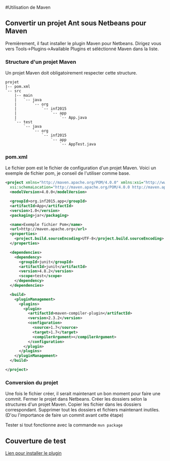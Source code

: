 #Utilisation de Maven

## Convertir un projet Ant sous Netbeans pour Maven

Premièrement, il faut installer le plugin Maven pour Netbeans.
Dirigez vous vers Tools->Plugins->Available Plugins et séléctionné Maven dans la liste.

### Structure d'un projet Maven

Un projet Maven doit obligatoirement respecter cette structure.

```
projet
|-- pom.xml
`-- src
    |-- main
    |   `-- java
    |       `-- org
    |           `-- inf2015
    |               `-- app
    |                   `-- App.java
    `-- test
        `-- java
            `-- org
                `-- inf2015
                    `-- app
                        `-- AppTest.java
```

### pom.xml

Le fichier pom est le fichier de configuration d'un projet Maven.
Voici un exemple de fichier pom, je conseil de l'utiliser comme base.

```xml
<project xmlns="http://maven.apache.org/POM/4.0.0" xmlns:xsi="http://www.w3.org/2001/XMLSchema-instance"
  xsi:schemaLocation="http://maven.apache.org/POM/4.0.0 http://maven.apache.org/xsd/maven-4.0.0.xsd">
  <modelVersion>4.0.0</modelVersion>

  <groupId>org.inf2015.app</groupId>
  <artifactId>App</artifactId>
  <version>1.0</version>
  <packaging>jar</packaging>

  <name>Exemple fichier Pom</name>
  <url>http://maven.apache.org</url>
  <properties>
    <project.build.sourceEncoding>UTF-8</project.build.sourceEncoding>
  </properties>

  <dependencies>
    <dependency>
      <groupId>junit</groupId>
      <artifactId>junit</artifactId>
      <version>4.8.2</version>
      <scope>test</scope>
    </dependency>
  </dependencies>

  <build>
    <pluginManagement>
      <plugins>
        <plugin>
          <artifactId>maven-compiler-plugin</artifactId>
          <version>2.3.2</version>
          <configuration>
            <source>1.7</source>
            <target>1.7</target>
            <compilerArgument></compilerArgument>
          </configuration>
        </plugin>
      </plugins>
    </pluginManagement>
  </build>

</project>
```

### Conversion du projet
Une fois le fichier créer, il serait maintenant un bon moment pour faire une commit.
Fermer le projet dans Netbeans.
Créer les dossiers selon la structures d'un projet Maven.
Copier les fichier dans les dossiers correspondant.
Supprimer tout les dossiers et fichiers maintenant inutiles. (D'ou l'importance de faire un commit avant cette étape)

Tester si tout fonctionne avec la commande `mvn package`

## Couverture de test
[Lien pour installer le plugin](http://plugins.netbeans.org/plugin/38945/unit-tests-code-coverage-plugin-updated-for-netbeans-7-0)

